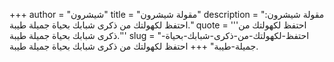 +++
author = "شيشرون"
title = "مقولة شيشرون"
description = "مقولة شيشرون: احتفظ لكهولتك من ذكرى شبابك بحياة جميلة طيبة."
quote = '''احتفظ لكهولتك من ذكرى شبابك بحياة جميلة طيبة.'''
slug = "احتفظ-لكهولتك-من-ذكرى-شبابك-بحياة-جميلة-طيبة"
+++
احتفظ لكهولتك من ذكرى شبابك بحياة جميلة طيبة.
